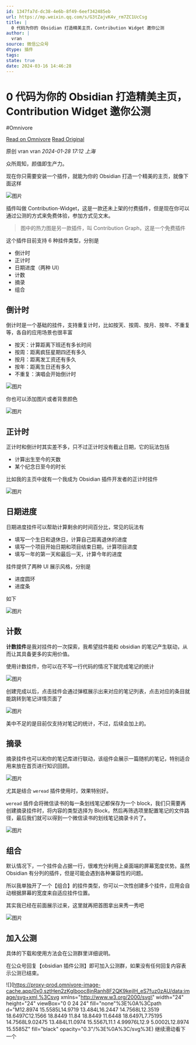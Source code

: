 ```yaml
---
id: 1347fa7d-dc38-4e6b-8f49-6eef342485eb
url: https://mp.weixin.qq.com/s/G3tZajvK4v_rm7ZC1UcCsg
title: |
  0 代码为你的 Obsidian 打造精美主页，Contribution Widget 邀你公测
author: |
  vran
source: 微信公众号
dtype: 插件
tags:
state: true
date: 2024-03-16 14:46:28
---
```



# 0 代码为你的 Obsidian 打造精美主页，Contribution Widget 邀你公测
#Omnivore

[Read on Omnivore](https://omnivore.app/me/https-mp-weixin-qq-com-s-g-3-t-zajv-k-4-v-rm-7-zc-1-uc-csg-18e4602f522)
[Read Original](https://mp.weixin.qq.com/s/G3tZajvK4v_rm7ZC1UcCsg)

原创 vran  vran _2024-01-28 17:12_ _上海_ 

众所周知，颜值即生产力。

现在你只需要安装一个插件，就能为你的 Obsidian 打造一个精美的主页，就像下面这样

![图片](https://proxy-prod.omnivore-image-cache.app/0x0,scrM3VXxpkRqcM4qSaw9DEm665ybFQa2LEC8ck9oAU8c/https://mmbiz.qpic.cn/sz_mmbiz_png/amNzwarODHjVbQVNEO0JZ65IoeFVJE2gNseZ0BDzbNbESUaibmOqO1aZ8NTbJwsv7jUUvKOLl72Ugibp1J4ibDuBQ/640?wx_fmt=png&from=appmsg)

插件叫做 Contribution-Widget，这是一款还未上架的付费插件，但是现在你可以通过公测的方式来免费体验，参加方式见文末。

> 图中的热力图是另一款插件，叫 Contribution Graph，这是一个免费插件

这个插件目前支持 6 种挂件类型，分别是

* 倒计时
* 正计时
* 日期进度（两种 UI）
* 计数
* 摘录
* 组合

## 倒计时

倒计时是一个基础的挂件，支持重复计时，比如按天、按周、按月、按年、不重复等，各自的应用场景也很丰富

* 按天：计算距离下班还有多长时间
* 按周：距离疯狂星期四还有多久
* 按月：距离发工资还有多久
* 按年：距离生日还有多久
* 不重复：演唱会开始倒计时

![图片](https://proxy-prod.omnivore-image-cache.app/0x0,sRtWYIq4OLD8Zbs4pA1aMW5m2CthdCPyvQAHq-8sGYIA/https://mmbiz.qpic.cn/sz_mmbiz_png/amNzwarODHjVbQVNEO0JZ65IoeFVJE2gibFOklUL9PUk5Ruia18vzvBMSsiaU5nwKt1DrQAjeU7e5jRBicGmmicJGkw/640?wx_fmt=png&from=appmsg)

你也可以添加图片或者背景颜色

![图片](https://proxy-prod.omnivore-image-cache.app/0x0,sdoxdgAqbdkqIXxj3YxV9IRzuM9V5LEAWd4OQBcVgCjw/https://mmbiz.qpic.cn/sz_mmbiz_png/amNzwarODHjVbQVNEO0JZ65IoeFVJE2glM8G5fvickez9tnh03z2GwewNNkjOSsyPLhJgFUA3pJDR4jGDcu0ibsA/640?wx_fmt=png&from=appmsg)

## 正计时

正计时和倒计时其实差不多，只不过正计时没有截止日期，它的玩法包括

* 计算出生至今的天数
* 某个纪念日至今的时长

比如我的主页中就有一个我成为 Obsidian 插件开发者的正计时挂件

![图片](https://proxy-prod.omnivore-image-cache.app/0x0,sR0GH_jS_M7SiXWU0OZYK2hhHCH2VlazjF4KFeHLwPvs/https://mmbiz.qpic.cn/sz_mmbiz_png/amNzwarODHjVbQVNEO0JZ65IoeFVJE2gIfO0IRaaIAucC9uc4cJeySlDn03LdJiaSpVB5QMW0cariaQL1KJqqnpw/640?wx_fmt=png&from=appmsg)

## 日期进度

日期进度挂件可以帮助计算剩余的时间百分比，常见的玩法有

* 填写一个生日和退休日，计算自己距离退休的进度
* 填写一个项目开始日期和项目结束日期，计算项目进度
* 填写一年的第一天和最后一天，计算今年的进度

挂件提供了两种 UI 展示风格，分别是

* 进度圆环
* 进度条

如下 

![图片](https://proxy-prod.omnivore-image-cache.app/0x0,sJvztK-8wAu5UXyqGmDIBBU4F-Ymybqemnk3qgKxlIFo/https://mmbiz.qpic.cn/sz_mmbiz_png/amNzwarODHjVbQVNEO0JZ65IoeFVJE2gUfibYibYTyL8TSj6b3utu0oQQoVXpZStoeiabKdicaKnjCYus3tkIq4oVQ/640?wx_fmt=png&from=appmsg)

## 计数

**计数挂件**是我对挂件的一次探索，我希望挂件能和 obsidian 的笔记产生联动，从而让其具备更多的实用价值。

使用计数挂件，你可以在不写一行代码的情况下就完成笔记的统计

![图片](https://proxy-prod.omnivore-image-cache.app/0x0,s2KgyNqTCuLYr7GN397A0IrFhPMbngQndNY18AQ6nW6Q/https://mmbiz.qpic.cn/sz_mmbiz_png/amNzwarODHjVbQVNEO0JZ65IoeFVJE2gnZz0eH0icM9ZWunuqfPv6P5D3gF79aA0QicfDFCRMhCqo9VSibkjpIreg/640?wx_fmt=png&from=appmsg)

创建完成以后，点击挂件会通过弹框展示出来对应的笔记列表，点击对应的条目就能跳转到笔记详情页面了

![图片](https://proxy-prod.omnivore-image-cache.app/0x0,slo0Yv13_ZtWSqVsQPYrekIPEMdxmjK8XwPFkGkBFLeI/https://mmbiz.qpic.cn/sz_mmbiz_png/amNzwarODHjVbQVNEO0JZ65IoeFVJE2gFeorXc0wRxaQDbsSc1rXOBytyFzhyMw53icsrbQFQN3oq0sG4lnSGVg/640?wx_fmt=png&from=appmsg)

美中不足的是目前仅支持对笔记的统计，不过，后续会加上的。

## 摘录

摘录挂件也可以和你的笔记库进行联动，该组件会展示一篇随机的笔记，特别适合用来放在首页进行知识回顾。

![图片](https://proxy-prod.omnivore-image-cache.app/0x0,sjMFsw2A1n5wnWpGBplaYrosgTmxlzSgkoyzmafQwcKU/https://mmbiz.qpic.cn/sz_mmbiz_png/amNzwarODHjVbQVNEO0JZ65IoeFVJE2gq77yjJjgXh72GRYFuByicCdHaFLssvqoVribL9qmaMNN2iaE4v8x2HzGQ/640?wx_fmt=png&from=appmsg)

尤其是结合 `weread` 插件使用时，效果特别好。

`weread` 插件会将微信读书的每一条划线笔记都保存为一个 block，我们只需要再创建摘录挂件时，将内容的类型选择为 Block，然后再筛选项里配置笔记的文件路径，最后我们就可以得到一个微信读书的划线笔记摘录卡片了。

![图片](https://proxy-prod.omnivore-image-cache.app/0x0,seNPtkXa87xFeeG6KbiGhAvF8OBGFs1fzOo5DBFjO-Cg/https://mmbiz.qpic.cn/sz_mmbiz_png/amNzwarODHjVbQVNEO0JZ65IoeFVJE2gUsU57ZaiamyEET8wDJ5xUsEsxwCNEqYHYBYl31B742cesQ5HvVnsmuA/640?wx_fmt=png&from=appmsg)

## 组合

默认情况下，一个挂件会占据一行，很难充分利用上桌面端的屏幕宽度优势。虽然 Obsidian 有分列的插件，但是可能会遇到各种兼容性的问题。

所以我单独开了一个【组合】的挂件类型，你可以一次性创建多个挂件，应用会自动根据屏幕的宽度来自适应挂件位置。

其实我已经在前面展示过来，这里就再把首图拿出来秀一秀吧

![图片](https://proxy-prod.omnivore-image-cache.app/0x0,sKuFuwxeVTRMcGEThjUo9ajFqQVV8SvT8Zw4r-SZwnL4/https://mmbiz.qpic.cn/sz_mmbiz_png/amNzwarODHjVbQVNEO0JZ65IoeFVJE2gYwyIxJQe4qIEakjYjx2a4rUF7wq3mx07xPITXh9iaL2IgtP6NyKyexA/640?wx_fmt=png&from=appmsg)

## 加入公测

具体的下载和使用方法会在公测群里详细说明。

在公众号回复【obsidian 插件公测】即可加入公测群，如果没有任何回复内容表示公测已结束。

![](https://proxy-prod.omnivore-image-cache.app/0x0,sztHen2zKglbooc8jnRanh8F2QK9kejIH_eS7fuz0zAU/data:image/svg+xml,%3Csvg xmlns=\"http://www.w3.org/2000/svg\" width=\"24\" height=\"24\" viewBox=\"0 0 24 24\" fill=\"none\"%3E%0A%3Cpath d=\"M12.8974 15.5585L14.9719 13.484L16.2447 14.7568L12.3519 18.6497C12.1566 18.8449 11.84 18.8449 11.6448 18.6497L7.75195 14.7568L9.02475 13.484L11.0974 15.5567L11.1 4.99976L12.9 5.0002L12.8974 15.5585Z\" fill=\"black\" opacity=\"0.3\"/%3E%0A%3C/svg%3E) 继续滑动看下一个 



